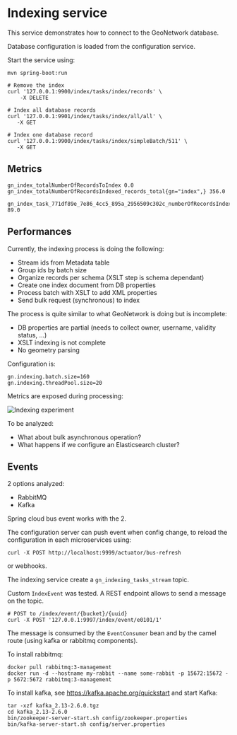 # Indexing service

This service demonstrates how to connect to the GeoNetwork database.

Database configuration is loaded from the configuration service.

Start the service using:
```
mvn spring-boot:run
```


```shell script
# Remove the index
curl '127.0.0.1:9900/index/tasks/index/records' \
    -X DELETE 

# Index all database records
curl '127.0.0.1:9901/index/tasks/index/all/all' \
   -X GET 

# Index one database record
curl '127.0.0.1:9900/index/tasks/index/simpleBatch/511' \
   -X GET 
```



## Metrics

```
gn_index_totalNumberOfRecordsToIndex 0.0
gn_index_totalNumberOfRecordsIndexed_records_total{gn="index",} 356.0

gn_index_task_771df89e_7e86_4cc5_895a_2956509c302c_numberOfRecordsIndexed_records_total{gn="index",} 89.0
```

## Performances

Currently, the indexing process is doing the following:
* Stream ids from Metadata table
* Group ids by batch size 
* Organize records per schema (XSLT step is schema dependant)
* Create one index document from DB properties
* Process batch with XSLT to add XML properties
* Send bulk request (synchronous) to index

The process is quite similar to what GeoNetwork is doing but is incomplete:
* DB properties are partial (needs to collect owner, username, validity status, ...)
* XSLT indexing is not complete
* No geometry parsing

Configuration is:

```properties
gn.indexing.batch.size=160
gn.indexing.threadPool.size=20
```

Metrics are exposed during processing: 

![Indexing experiment](../../../doc/img/indexing-experiment.png)

To be analyzed:
* What about bulk asynchronous operation?
* What happens if we configure an Elasticsearch cluster?



## Events

2 options analyzed:
* RabbitMQ
* Kafka

Spring cloud bus event works with the 2.

The configuration server can push event when config change, to reload the configuration in each microservices using:
```shell script
curl -X POST http://localhost:9999/actuator/bus-refresh
```
or webhooks.

The indexing service create a `gn_indexing_tasks_stream` topic. 

Custom `IndexEvent` was tested. A REST endpoint allows to send a message on the topic.

```shell script
# POST to /index/event/{bucket}/{uuid}
curl -X POST '127.0.0.1:9997/index/event/e0101/1'
```

The message is consumed by the `EventConsumer` bean and by the camel route (using kafka or rabbitmq components).


To install rabbitmq:

```shell script
docker pull rabbitmq:3-management
docker run -d --hostname my-rabbit --name some-rabbit -p 15672:15672 -p 5672:5672 rabbitmq:3-management
```

To install kafka, see https://kafka.apache.org/quickstart and start Kafka:

```shell script
tar -xzf kafka_2.13-2.6.0.tgz
cd kafka_2.13-2.6.0
bin/zookeeper-server-start.sh config/zookeeper.properties
bin/kafka-server-start.sh config/server.properties
```

